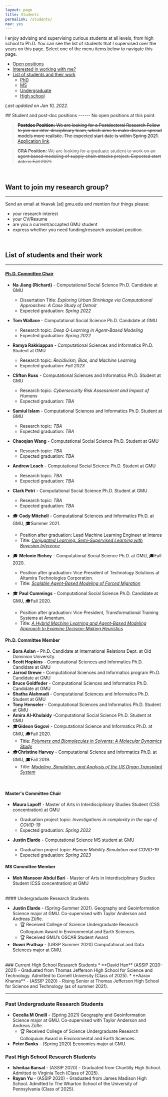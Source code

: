 ```yaml
---
layout: page
title: Students
permalink: /students/
nav: yes
---
```


I enjoy advising and supervising curious students at all levels, from high school to Ph.D. You can see the list of students that I supervised over the years on this page. Select one of the menu items below to navigate this page.

- [Open positions](#pos)
- [Interested in working with me?](#int)
- [List of students and their work](#lst)
    - [PhD](#lst-phd)
    - [MS](#lst-ms)
    - [Undergraduate](#lst-ug)
    - [High school](#lst-hs)

*Last updated on Jan 10, 2022.*

<a name="pos"/>
## Student and post-doc positions
------
No open positions at this point.

> ~~**Postdoc Position:** We are looking for a Postdoctoral Research Fellow to join our inter-disciplinary team, which aims to make disease spread models more realistic. The expected start date is within Spring 2021. [Application link](https://jobs.gmu.edu/postings/51722).~~

> ~~**GRA Position:** We are looking for a graduate student to work on an agent based modeling of supply chain attacks project. Expected start date is Fall 2021.~~

<br/>
<a name="int"/>

## Want to join my research group?
------
Send an email at hkavak [at] gmu.edu and mention four things please:  
* your research interest
* your CV/Resume 
* are you a current/accapted GMU student
* express whether you need funding/research assistant position.

<!-- 
### ASSIP 2021 applicants
Thank you for your interest in ASSIP 2021. I have received staggering 105 student applications to work in my research group and started evaluating candidates. If you're on my short list, you should receive an invitation email by March 15, 2021.
-->

<br/>
<a name="lst"/>

## List of students and their work
------
<a name="lst-phd"/>

#### <u>Ph.D. Committee Chair</u>
* **Na Jiang (Richard)** - Computational Social Science Ph.D. Candidate at GMU
  * Dissertation Title: *Exploring Urban Shrinkage via Computational Approaches: A Case Study of Detroit*
  * Expected graduation: *Spring 2022*
  
* **Tom Wallace** - Computational Social Science Ph.D. Candidate at GMU
  * Research topic: *Deep Q-Learning in Agent-Based Modeling*
  * Expected graduation: *Spring 2022*
  
* **Ramya Rakkiappan** - Computational Sciences and Informatics Ph.D. Student at GMU
  * Research topic: *Recidivism, Bias, and Machine Learning*
  * Expected graduation: *Fall 2023*

* **Clifton Russ** - Computational Sciences and Informatics Ph.D. Student at GMU
  * Research topic: *Cybersecurity Risk Assessment and Impact of Humans*
  * Expected graduation: *TBA*

* **Samiul Islam** - Computational Sciences and Informatics Ph.D. Student at GMU
  * Research topic: *TBA*
  * Expected graduation: *TBA*

* **Chaoqian Wang** - Computational Social Science Ph.D. Student at GMU
  * Research topic: *TBA*
  * Expected graduation: *TBA*
  
* **Andrew Leach** - Computational Social Science Ph.D. Student at GMU
  * Research topic: *TBA*
  * Expected graduation: *TBA*
  
* **Clark Petri** - Computational Social Science Ph.D. Student at GMU
  * Research topic: *TBA*
  * Expected graduation: *TBA*

* 🎓 **Cody Mitchell** - Computational Sciences and Informatics Ph.D. at GMU, 🎓Summer 2021.
  * Position after graduation: Lead Machine Learning Engineer at Interos
  * Title: [*Conjugated Learning: Semi-Supervised Learning with Bayesian Inference*](https://www.proquest.com/pqdtglobal/docview/2572959416/C16DBEF75FA1434APQ/)

* 🎓 **Melonie Richey** - Computational Social Science Ph.D. at GMU, 🎓Fall 2020. 
  * Position after graduation: Vice President of Technology Solutions at Altamira Technologies Corporation.
  * Title: [*Scalable Agent-Based Modeling of Forced Migration*](https://www.proquest.com/docview/2476160231)
  
* 🎓 **Paul Cummings** - Computational Social Science Ph.D. Candidate at GMU, 🎓Fall 2020. 
  * Position after graduation: Vice President, Transformational Training Systems at Amentum.
  * Title: [*A Hybrid Machine Learning and Agent-Based Modeling Approach to Examine Decision-Making Heuristics*](https://www.proquest.com/docview/2476545206)  


#### Ph.D. Committee Member
* **Bora Aslan** - Ph.D. Candidate at International Relations Dept. at Old Dominion University.
* **Scott Hopkins** - Computational Sciences and Informatics Ph.D. Candidate at GMU 
* **Jarrod Grewe** - Computational Sciences and Informatics program Ph.D. Candidate  at GMU
* **Bruce Goldfeder** - Computational Sciences and Informatics Ph.D. Candidate at GMU
* **Shatha Alahmadi** - Computational Sciences and Informatics Ph.D. Student at GMU
* **Tony Henseler** - Computational Sciences and Informatics Ph.D. Student at GMU
* **Amira Al-Khulaidy** -Computational Social Science Ph.D. Student at GMU
* 🎓**Gideon Gogovi** - Computational Science and Informatics Ph.D. at GMU, 🎓Fall 2020. 
  * Title: [*Polymers and Biomolecules in Solvents: A Molecular Dynamics Study*](https://www.proquest.com/docview/2476829588)  
* 🎓**Christine Harvey** - Computational Science and Informatics Ph.D. at GMU, 🎓Fall 2019.
  * Title: [*Modeling, Simulation, and Analysis of the US Organ Transplant System*](https://www.proquest.com/docview/2379670232)  

<br/>
<a name="lst-ms"/>

#### Master's Committee Chair

* **Maura Lapoff** - Master of Arts in Interdisciplinary Studies Student (CSS concentration) at GMU
  * Graduation project topic: *Investigations in complexity in the age of COVID-19*
  * Expected graduation: *Spring 2022*

* **Justin Elarde** - Computational Science MS student at GMU
  * Graduation project topic: *Human Mobility Simulation and COVID-19*
  * Expected graduation: *Spring 2023*

#### MS Committee Member
* **Moh Mansoor Abdul Bari** - Master of Arts in Interdisciplinary Studies Student (CSS concentration) at GMU

<br/>
<a name="lst-ug"/>
#### Undergraduate Research Students

* **Justin Elarde** - (Spring-Summer 2021). Geography and Geoinformation Science major at GMU. Co-supervised with Taylor Anderson and Andreas Züfle.
    * 🏆 Received College of Science Undergraduate Research Colloquium Award in Environmental and Earth Sciences.
    * 🏆 Received GMU’s OSCAR Student Award
* **Gowri Prathap** - (URSP Summer 2020) Computational and Data Sciences major at GMU. 

<br/>
### Current High School Research Students
* **David Han** (ASSIP 2020-2021) - Graduated from Thomas Jefferson High School for Science and Technology. Admitted to Cornell University (Class of 2025).
* **Aarav Khanna** - (ASSIP 2020) - Rising Senior at Thomas Jefferson High School for Science and Technology (as of summer 2021).

---


### Past Undergraduate Research Students
* **Cecelia M Oneill** - (Spring 2021) Geography and Geoinformation Science major at GMU. Co-supervised with Taylor Anderson and Andreas Züfle.
    * 🏆 Received College of Science Undergraduate Research Colloquium Award in Environmental and Earth Sciences.
* **Peter Banks** - (Spring 2020) Economics major at GMU.

### Past High School Research Students
* **Isheitaa Bansal** - (ASSIP 2020) - Graduated from Chantilly High School. Admitted to Virginia Tech (Class of 2025).
* **Rayan Yu** - (ASSIP 2020) - Graduated from James Madison High School. Admitted to The Wharton School of the University of Pennsylvania (Class of 2025).

